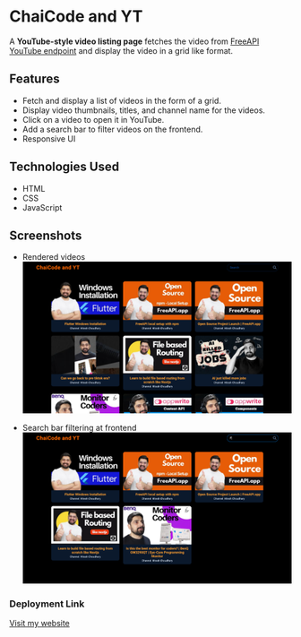 # ChaiCode and YT

A **YouTube-style video listing page** fetches the video from [FreeAPI YouTube endpoint](https://api.freeapi.app/api/v1/public/youtube/videos) and display the video in a grid like format.

## Features

- Fetch and display a list of videos in the form of a grid.
- Display video thumbnails, titles, and channel name for the videos.
- Click on a video to open it in YouTube.
- Add a search bar to filter videos on the frontend.
- Responsive UI

## Technologies Used

- HTML
- CSS 
- JavaScript

## Screenshots

- Rendered videos
![Mood Tracker Screenshot-1](asset/Screenshot1.png)

- Search bar filtering at frontend
![Mood Tracker Screenshot-2](asset/Screenshot2.png)

### Deployment Link
[Visit my website](https://random-quote-generator-6j1q.vercel.app/)



